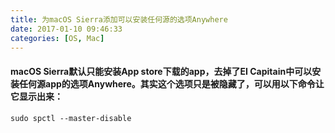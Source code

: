 ```yaml
---
title: 为macOS Sierra添加可以安装任何源的选项Anywhere
date: 2017-01-10 09:46:33
categories: [OS, Mac]
---
```


#### macOS Sierra默认只能安装App store下载的app，去掉了EI Capitain中可以安装任何源app的选项Anywhere。其实这个选项只是被隐藏了，可以用以下命令让它显示出来：
```
sudo spctl --master-disable
```